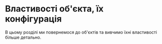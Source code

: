 # Властивості об'єкта, їх конфігурація

В цьому розділі ми повернемося до об'єктів та вивчимо їхні властивості більше детально.
